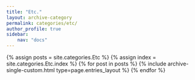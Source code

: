 ```yaml
---
title: "Etc."
layout: archive-category
permalink: categories/etc/
author_profile: true
sidebar:
    nav: "docs"    
---
```


{% assign posts = site.categories.Etc %}
{% assign index = site.categories.Etc.index %}
{% for post in posts %} {% include archive-single-custom.html type=page.entries_layout %} {% endfor %}
